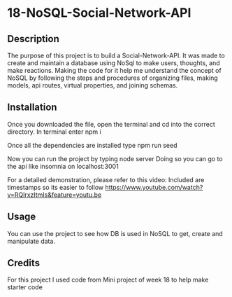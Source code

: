 # 18-NoSQL-Social-Network-API


## Description
The purpose of this project is to build a Social-Network-API. It was made to create and maintain a database using NoSql to make users, thoughts, and make reactions. Making the code for it help me understand the concept of NoSQL by following the steps and procedures of organizing files, making models, api routes, virtual properties, and joining schemas.

## Installation
Once you downloaded the file, open the terminal and cd into the correct directory.
In terminal enter 
npm i

Once all the dependencies are installed type npm run seed

Now you can run the project by typing
node server
Doing so you can go to the api like insomnia on localhost:3001

For a detailed demonstration, please refer to this video:
Included are timestamps so its easier to follow
https://www.youtube.com/watch?v=RQlrxzItmIs&feature=youtu.be


## Usage
You can use the project to see how DB is used in NoSQL to get, create and manipulate data. 

## Credits
For this project I used code from Mini project of week 18 to help make starter code